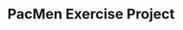 # PacMen Exercise Project
<img href='https://user-images.githubusercontent.com/79353961/177451245-1bdf9e4a-b4a2-4ac1-8f62-e48056db6c8f.jpg'></img>
